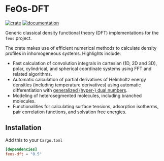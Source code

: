 # FeOs-DFT

[![crate](https://img.shields.io/crates/v/feos-dft.svg)](https://crates.io/crates/feos-dft)
[![documentation](https://docs.rs/feos-dft/badge.svg)](https://docs.rs/feos-dft)

Generic classical density functional theory (DFT) implementations for the `feos` project.

The crate makes use of efficient numerical methods to calculate density profiles in inhomogeneous systems. Highlights include:
- Fast calculation of convolution integrals in cartesian (1D, 2D and 3D), polar, cylindrical, and spherical coordinate systems using FFT and related algorithms.
- Automatic calculation of partial derivatives of Helmholtz energy densities (including temperature derivatives) using automatic differentiation with [generalized (hyper-) dual numbers](https://github.com/itt-ustutt/num-dual).
- Modeling of heterosegmented molecules, including branched molecules.
- Functionalities for calculating surface tensions, adsorption isotherms, pair correlation functions, and solvation free energies.

## Installation

Add this to your `Cargo.toml`

```toml
[dependencies]
feos-dft = "0.5"
```